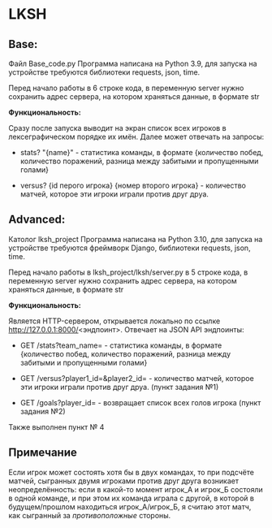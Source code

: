 # LKSH

## Base: 
Файл Base_code.py
Программа написана на Python 3.9, для запуска на устройстве требуются библиотеки requests, json, time.

Перед начало работы в 6 строке кода, в переменную server нужно сохранить адрес сервера, на котором храняться данные, в формате str

**Функциональность:**

Сразу после запуска выводит на экран список всех игроков в лексеграфическом порядке их имён. Далее может отвечать на запросы:

- stats? "{name}" - статистика команды, в формате {количество побед, количество поражений, разница между забитыми и пропущенными голами}

- versus? {id перого игрока} {номер второго игрока} - количество матчей, которое эти игроки играли против друг друа.

## Advanced:

Католог lksh_project
Программа написана на Python 3.10, для запуска на устройстве требуются фреймворк Django, библиотеки requests, json, time. 

Перед начало работы в lksh_project/lksh/server.py в 5 строке кода, в переменную server нужно сохранить адрес сервера, на котором храняться данные, в формате str

**Функциональность:**

Является HTTP-сервером, открывается локально по ссылке http://127.0.0.1:8000/<эндпоинт>. Отвечает на JSON API эндпоинты:

- GET /stats?team_name=<name> - статистика команды, в формате {количество побед, количество поражений, разница между забитыми и пропущенными голами}

- GET /versus?player1_id=<id>&player2_id=<id>  - количество матчей, которое эти игроки играли против друг друа.
(пункт задания №1)

- GET /goals?player_id=<id> - возвращает список всех голов игрока
(пункт задания №2)

Также выполнен пункт № 4

## Примечание
Если игрок может состоять хотя бы в двух командах, то при подсчёте матчей, сыгранных двумя игроками против друг друга возникает неопределённость: если в какой-то момент игрок_А и игрок_Б состояли в одной команде, и при этом их команда играла с другой, в которой в будущем/прошлом находиться игрок_А/игрок_Б, я считаю этот матч, как сыгранный за *противоположные* стороны.
